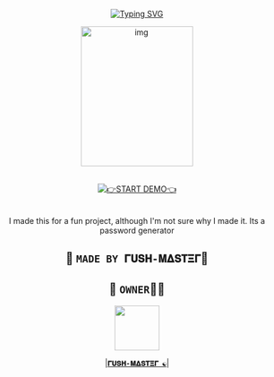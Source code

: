 <p align="middle">
    <a href="https://github.com/Rushmaster12">
        <img
        src="https://readme-typing-svg.herokuapp.com?size=30&width=800&lines=Password+Generator+BY+𝚪𝐔𝐒𝚮+𝚳𝚫𝐒𝚻𝚵𝚪☯️"
            alt="Typing SVG"
        />
    </a>
</p>
<div align="center">
  <p align="center">
<img src="https://files.catbox.moe/og666h.jpeg" alt="img" width="200" height="250"/>
</p>

<br>
<div align="center">
<a href='https://Loki-xer.github.io/Password-Generator/' target="_blank"><img alt='👉START DEMO👈' src='https://img.shields.io/badge/Start_Demo-100000?style=for-the-badge&logo= live demo&logoColor=green&labelColor=darkred&color=darkred'/></a>

<br>


<br>
<br>
I made this for a fun project, although I'm not sure why I made it. Its a password generator 



## 👑 `MADE BY 𝚪𝐔𝐒𝚮-𝚳𝚫𝐒𝚻𝚵𝚪`📍
 
 ## 👑 `OWNER`👨‍💻 

<a href="https://github.com/Rushmaster12/"><img src="https://files.catbox.moe/r2948m.jpeg" width=80 height=80></a>   

|**[`𝚪𝐔𝐒𝚮-𝚳𝚫𝐒𝚻𝚵𝚪 ☯️`](https://github.com/rushmaster12)**|


